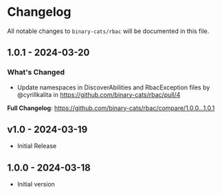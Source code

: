 # Changelog

All notable changes to `binary-cats/rbac` will be documented in this file.

## 1.0.1 - 2024-03-20

### What's Changed

* Update namespaces in DiscoverAbilities and RbacException files by @cyrillkalita in https://github.com/binary-cats/rbac/pull/4

**Full Changelog**: https://github.com/binary-cats/rbac/compare/1.0.0...1.0.1

## v1.0 - 2024-03-19

- Initial Release

## 1.0.0 - 2024-03-18

- Initial version
